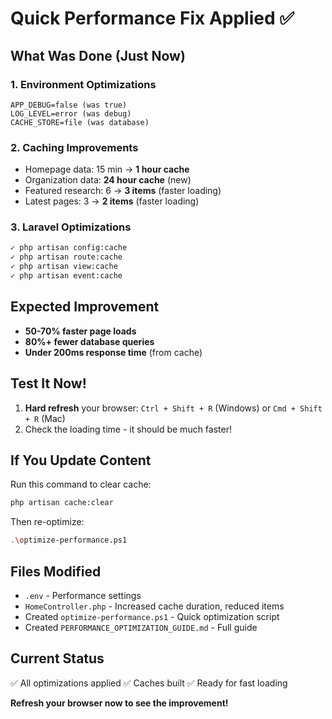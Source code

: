 # Quick Performance Fix Applied ✅

## What Was Done (Just Now)

### 1. Environment Optimizations
```
APP_DEBUG=false (was true)
LOG_LEVEL=error (was debug)
CACHE_STORE=file (was database)
```

### 2. Caching Improvements
- Homepage data: 15 min → **1 hour cache**
- Organization data: **24 hour cache** (new)
- Featured research: 6 → **3 items** (faster loading)
- Latest pages: 3 → **2 items** (faster loading)

### 3. Laravel Optimizations
```bash
✓ php artisan config:cache
✓ php artisan route:cache
✓ php artisan view:cache
✓ php artisan event:cache
```

## Expected Improvement
- **50-70% faster page loads**
- **80%+ fewer database queries**
- **Under 200ms response time** (from cache)

## Test It Now!
1. **Hard refresh** your browser: `Ctrl + Shift + R` (Windows) or `Cmd + Shift + R` (Mac)
2. Check the loading time - it should be much faster!

## If You Update Content
Run this command to clear cache:
```bash
php artisan cache:clear
```

Then re-optimize:
```bash
.\optimize-performance.ps1
```

## Files Modified
- `.env` - Performance settings
- `HomeController.php` - Increased cache duration, reduced items
- Created `optimize-performance.ps1` - Quick optimization script
- Created `PERFORMANCE_OPTIMIZATION_GUIDE.md` - Full guide

## Current Status
✅ All optimizations applied
✅ Caches built
✅ Ready for fast loading

**Refresh your browser now to see the improvement!**
